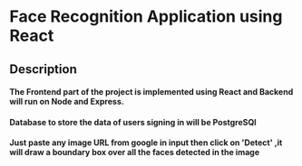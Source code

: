 # Face Recognition Application using React

## Description

#### The Frontend part of the project is implemented using React and Backend will run on Node and Express.
#### Database to store the data of users signing in will be PostgreSQl

#### Just paste any image URL from google in input then click on 'Detect' ,it will draw a boundary box over all the faces detected in the image
